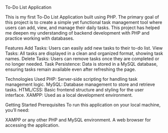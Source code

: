 To-Do List Application

This is my first To-Do List Application built using PHP. The primary goal of this project is to create a simple yet functional task management tool where users can add, view, and manage their daily tasks. This project has helped me deepen my understanding of backend development with PHP and practice working with databases.

Features
Add Tasks: Users can easily add new tasks to their to-do list.
View Tasks: All tasks are displayed in a clean and organized format, showing task names.
Delete Tasks: Users can remove tasks once they are completed or no longer needed.
Task Persistence: Data is stored in a MySQL database, ensuring tasks remain available even after refreshing the page.

Technologies Used
PHP: Server-side scripting for handling task management logic.
MySQL: Database management to store and retrieve tasks.
HTML/CSS: Basic frontend structure and styling for the user interface.
XAMPP: Used as a local development environment.

Getting Started
Prerequisites
To run this application on your local machine, you’ll need:

XAMPP or any other PHP and MySQL environment.
A web browser for accessing the application.
